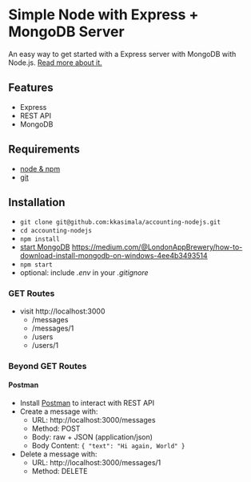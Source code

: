 # Simple Node with Express + MongoDB Server

An easy way to get started with a Express server with MongoDB with Node.js. [Read more about it.](https://www.robinwieruch.de/mongodb-express-setup-tutorial/)

## Features

- Express
- REST API
- MongoDB

## Requirements

- [node & npm](https://nodejs.org/en/)
- [git](https://www.robinwieruch.de/git-essential-commands/)

## Installation

- `git clone git@github.com:kkasimala/accounting-nodejs.git`
- `cd accounting-nodejs`
- `npm install`
- [start MongoDB](https://www.mongodb.com/try/download/community) https://medium.com/@LondonAppBrewery/how-to-download-install-mongodb-on-windows-4ee4b3493514
- `npm start`
- optional: include _.env_ in your _.gitignore_

### GET Routes

- visit http://localhost:3000
  - /messages
  - /messages/1
  - /users
  - /users/1

### Beyond GET Routes

#### Postman

- Install [Postman](https://www.getpostman.com/apps) to interact with REST API
- Create a message with:
  - URL: http://localhost:3000/messages
  - Method: POST
  - Body: raw + JSON (application/json)
  - Body Content: `{ "text": "Hi again, World" }`
- Delete a message with:
  - URL: http://localhost:3000/messages/1
  - Method: DELETE
